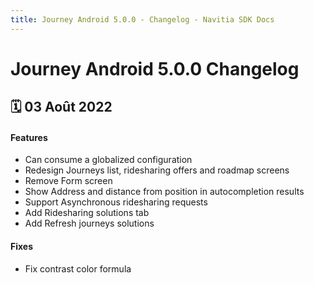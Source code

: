 ```yaml
---
title: Journey Android 5.0.0 - Changelog - Navitia SDK Docs
---
```


# Journey Android 5.0.0 Changelog

<h2>🗓 03 Août 2022</h2>

#### Features
- Can consume a globalized configuration
- Redesign Journeys list, ridesharing offers and roadmap screens
- Remove Form screen
- Show Address and distance from position in autocompletion results
- Support Asynchronous ridesharing requests
- Add Ridesharing solutions tab
- Add Refresh journeys solutions 

#### Fixes
- Fix contrast color formula
